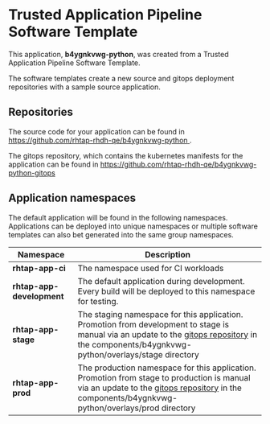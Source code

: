 # Trusted Application Pipeline Software Template

This application, **b4ygnkvwg-python**, was created from a Trusted Application Pipeline Software Template.

The software templates create a new source and gitops deployment repositories with a sample source application. 

## Repositories

The source code for your application can be found in [https://github.com/rhtap-rhdh-qe/b4ygnkvwg-python ](https://github.com/rhtap-rhdh-qe/b4ygnkvwg-python ).
 
The gitops repository, which contains the kubernetes manifests for the application can be found in 
[https://github.com/rhtap-rhdh-qe/b4ygnkvwg-python-gitops ](https://github.com/rhtap-rhdh-qe/b4ygnkvwg-python-gitops ) 

## Application namespaces 

The default application will be found in the following namespaces. Applications can be deployed into unique namespaces or multiple software templates can also bet generated into the same group namespaces.  

|  Namespace   |  Description   |  
| -------- | -------- |
| **rhtap-app-ci** | The namespace used for CI workloads |
| **rhtap-app-development** | The default application during development. Every build will be deployed to this namespace for testing. |
| **rhtap-app-stage** | The staging namespace for this application. Promotion from development to stage is manual via an update to the [gitops repository](https://github.com/rhtap-rhdh-qe/b4ygnkvwg-python-gitops ) in the components/b4ygnkvwg-python/overlays/stage directory |
| **rhtap-app-prod** | The production namespace for this application. Promotion from stage to production is manual via an update to the [gitops repository](https://github.com/rhtap-rhdh-qe/b4ygnkvwg-python-gitops ) in the components/b4ygnkvwg-python/overlays/prod directory |